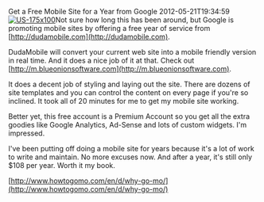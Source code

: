 Get a Free Mobile Site for a Year from Google
2012-05-21T19:34:59
[![US-175x100](http://az667460.vo.msecnd.net/cdn/images/blog/Google_D650/US-175x100.png)](http://www.howtogomo.com/en/d/why-go-mo/)Not sure how long this has been around, but Google is promoting mobile sites by offering a free year of service from [http://dudamobile.com](http://dudamobile.com).

DudaMobile will convert your current web site into a mobile friendly version in real time. And it does a nice job of it at that. Check out [http://m.blueonionsoftware.com](http://m.blueonionsoftware.com).

It does a decent job of styling and laying out the site. There are dozens of site templates and you can control the content on every page if you're so inclined. It took all of 20 minutes for me to get my mobile site working. 

Better yet, this free account is a Premium Account so you get all the extra goodies like Google Analytics, Ad-Sense and lots of custom widgets. I'm impressed.

I've been putting off doing a mobile site for years because it's a lot of work to write and maintain. No more excuses now. And after a year, it's still only $108 per year. Worth it my book.

[http://www.howtogomo.com/en/d/why-go-mo/](http://www.howtogomo.com/en/d/why-go-mo/)
